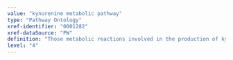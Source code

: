 ```yaml
---
value: "kynurenine metabolic pathway"
type: "Pathway Ontology"
xref-identifier: "0001282"
xref-dataSource: "PW"
definition: "Those metabolic reactions involved in the production of kynurenine, a product of tryptophan degradation pathway. Kynurenine and its metabolites play important roles in the nervous system and also in immunity."
level: "4"
---
```

